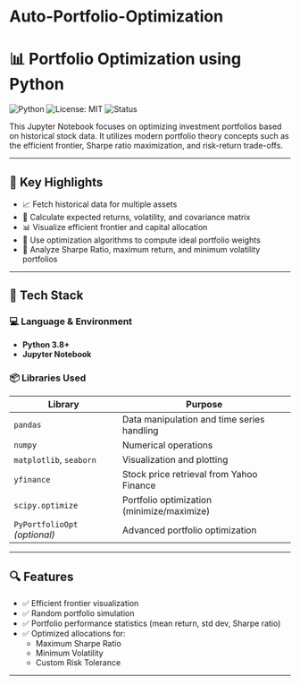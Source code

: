 # Auto-Portfolio-Optimization
# 📊 Portfolio Optimization using Python

![Python](https://img.shields.io/badge/Python-3.8+-blue.svg)
![License: MIT](https://img.shields.io/badge/License-MIT-yellow.svg)
![Status](https://img.shields.io/badge/Status-Active-success.svg)

This Jupyter Notebook focuses on optimizing investment portfolios based on historical stock data. It utilizes modern portfolio theory concepts such as the efficient frontier, Sharpe ratio maximization, and risk-return trade-offs.

---

## 🚀 Key Highlights

- 📈 Fetch historical data for multiple assets
- 🧮 Calculate expected returns, volatility, and covariance matrix
- 📊 Visualize efficient frontier and capital allocation
- 🧠 Use optimization algorithms to compute ideal portfolio weights
- 🧾 Analyze Sharpe Ratio, maximum return, and minimum volatility portfolios
---

## 🧰 Tech Stack

### 💻 Language & Environment
- **Python 3.8+**
- **Jupyter Notebook**

### 📦 Libraries Used

| Library         | Purpose                                          |
|-----------------|--------------------------------------------------|
| `pandas`        | Data manipulation and time series handling       |
| `numpy`         | Numerical operations                             |
| `matplotlib`, `seaborn` | Visualization and plotting              |
| `yfinance`      | Stock price retrieval from Yahoo Finance         |
| `scipy.optimize`| Portfolio optimization (minimize/maximize)       |
| `PyPortfolioOpt` *(optional)* | Advanced portfolio optimization     |

---

## 🔍 Features

- ✅ Efficient frontier visualization
- ✅ Random portfolio simulation
- ✅ Portfolio performance statistics (mean return, std dev, Sharpe ratio)
- ✅ Optimized allocations for:
  - Maximum Sharpe Ratio
  - Minimum Volatility
  - Custom Risk Tolerance

---
